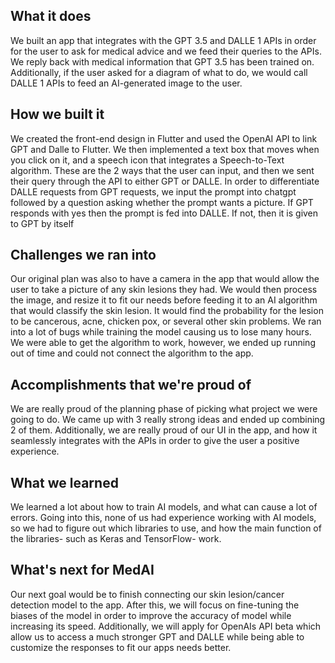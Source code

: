 ## What it does

We built an app that integrates with the GPT 3.5 and DALLE 1 APIs in order for the user to ask for medical advice and we feed their queries to the APIs. We reply back with medical information that GPT 3.5 has been trained on. Additionally, if the user asked for a diagram of what to do, we would call DALLE 1 APIs to feed an AI-generated image to the user.

## How we built it

We created the front-end design in Flutter and used the OpenAI API to link GPT and Dalle to Flutter. We then implemented a text box that moves when you click on it, and a speech icon that integrates a Speech-to-Text algorithm. These are the 2 ways that the user can input, and then we sent their query through the API to either GPT or DALLE. In order to differentiate DALLE requests from GPT requests, we input the prompt into chatgpt followed by a question asking whether the prompt wants a picture. If GPT responds with yes then the prompt is fed into DALLE. If not, then it is given to GPT by itself

## Challenges we ran into

Our original plan was also to have a camera in the app that would allow the user to take a picture of any skin lesions they had. We would then process the image, and resize it to fit our needs before feeding it to an AI algorithm that would classify the skin lesion. It would find the probability for the lesion to be cancerous, acne, chicken pox, or several other skin problems. We ran into a lot of bugs while training the model causing us to lose many hours. We were able to get the algorithm to work, however, we ended up running out of time and could not connect the algorithm to the app.

## Accomplishments that we're proud of

We are really proud of the planning phase of picking what project we were going to do. We came up with 3 really strong ideas and ended up combining 2 of them. Additionally, we are really proud of our UI in the app, and how it seamlessly integrates with the APIs in order to give the user a positive experience.

## What we learned

We learned a lot about how to train AI models, and what can cause a lot of errors. Going into this, none of us had experience working with AI models, so we had to figure out which libraries to use, and how the main function of the libraries- such as Keras and TensorFlow- work.

## What's next for MedAI

Our next goal would be to finish connecting our skin lesion/cancer detection model to the app. After this, we will focus on fine-tuning the biases of the model in order to improve the accuracy of model while increasing its speed. Additionally, we will apply for OpenAIs API beta which allow us to access a much stronger GPT and DALLE while being able to customize the responses to fit our apps needs better.
